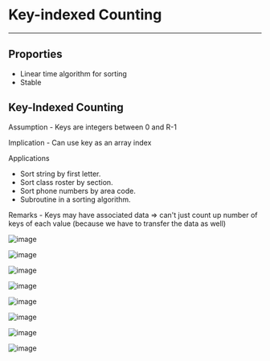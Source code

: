# Key-indexed Counting

---

## Proporties

- Linear time algorithm for sorting
- Stable

## Key-Indexed Counting

Assumption - Keys are integers between 0 and R-1

Implication - Can use key as an array index

Applications

- Sort string by first letter.
- Sort class roster by section.
- Sort phone numbers by area code.
- Subroutine in a sorting algorithm.

Remarks - Keys may have associated data => can't just count up number of keys of each value (because we have to transfer the data as well)

![image](media/Key-indexed-Counting-image1.png)

![image](media/Key-indexed-Counting-image2.png)

![image](media/Key-indexed-Counting-image3.png)

![image](media/Key-indexed-Counting-image4.png)

![image](media/Key-indexed-Counting-image5.png)

![image](media/Key-indexed-Counting-image6.png)

![image](media/Key-indexed-Counting-image7.png)

![image](media/Key-indexed-Counting-image8.png)
